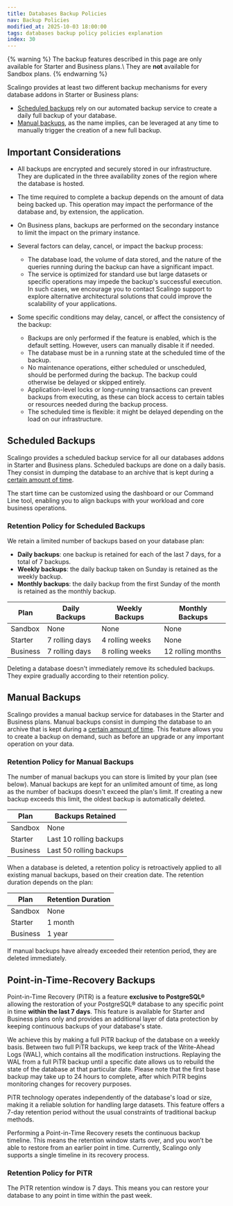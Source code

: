 ```yaml
---
title: Databases Backup Policies
nav: Backup Policies
modified_at: 2025-10-03 18:00:00
tags: databases backup policy policies explanation
index: 30
---
```



{% warning %}
The backup features described in this page are only available for Starter and
Business plans.\\
They are **not** available for Sandbox plans.
{% endwarning %}

Scalingo provides at least two different backup mechanisms for every database
addons in Starter or Business plans:
- [Scheduled backups](#scheduled-backups) rely on our automated backup service
  to create a daily full backup of your database.
- [Manual backups](#manual-backups), as the name implies, can be leveraged at
  any time to manually trigger the creation of a new full backup.


## Important Considerations

- All backups are encrypted and securely stored in our infrastructure. They are
  duplicated in the three availability zones of the region where the database
  is hosted.

- The time required to complete a backup depends on the amount of data being
  backed up. This operation may impact the performance of the database and, by
  extension, the application.

- On Business plans, backups are performed on the secondary instance to limit
  the impact on the primary instance.

- Several factors can delay, cancel, or impact the backup process:

  - The database load, the volume of data stored, and the nature of the queries
    running during the backup can have a significant impact.
  - The service is optimized for standard use but large datasets or specific
    operations may impede the backup's successful execution. In such cases, we
    encourage you to contact Scalingo support to explore alternative
    architectural solutions that could improve the scalability of your
    applications.

- Some specific conditions may delay, cancel, or affect the consistency of the
  backup:

  - Backups are only performed if the feature is enabled, which is the default
    setting. However, users can manually disable it if needed.
  - The database must be in a running state at the scheduled time of the
    backup.
  - No maintenance operations, either scheduled or unscheduled, should be
    performed during the backup. The backup could otherwise be delayed or
    skipped entirely.
  - Application-level locks or long-running transactions can prevent backups
    from executing, as these can block access to certain tables or resources
    needed during the backup process.
  - The scheduled time is flexible: it might be delayed depending on the load
    on our infrastructure.


## Scheduled Backups

Scalingo provides a scheduled backup service for all our databases addons in
Starter and Business plans. Scheduled backups are done on a daily basis. They consist in dumping the database to an archive that is kept
during a [certain amount of time](#retention-policy-for-scheduled-backups).

The start time can be customized using the dashboard or our Command Line tool,
enabling you to align backups with your workload and core business operations.

### Retention Policy for Scheduled Backups

We retain a limited number of backups based on your database plan:

- **Daily backups**: one backup is retained for each of the last 7 days, for a
  total of 7 backups.
- **Weekly backups**: the daily backup taken on Sunday is retained as the
  weekly backup.
- **Monthly backups**: the daily backup from the first Sunday of the month is
  retained as the monthly backup.

| Plan     | Daily Backups  | Weekly Backups  | Monthly Backups   |
| -------- | -------------- | --------------- | ----------------- |
| Sandbox  | None           | None            | None              |
| Starter  | 7 rolling days | 4 rolling weeks | None              |
| Business | 7 rolling days | 8 rolling weeks | 12 rolling months |

Deleting a database doesn't immediately remove its scheduled backups. They
expire gradually according to their retention policy.


## Manual Backups

Scalingo provides a manual backup service for databases in the Starter and
Business plans. Manual backups consist in dumping the database to an archive
that is kept during a [certain amount of time](#retention-policy-for-manual-backups).
This feature allows you to create a backup on demand, such as before an upgrade
or any important operation on your data.

### Retention Policy for Manual Backups

The number of manual backups you can store is limited by your plan (see below).
Manual backups are kept for an unlimited amount of time, as long as the number
of backups doesn't exceed the plan's limit. If creating a new backup exceeds
this limit, the oldest backup is automatically deleted.

| Plan     | Backups Retained        |
| -------- | ----------------------- |
| Sandbox  | None                    |
| Starter  | Last 10 rolling backups |
| Business | Last 50 rolling backups |

When a database is deleted, a retention policy is retroactively applied to
all existing manual backups, based on their creation date. The retention
duration depends on the plan:

| Plan     | Retention Duration |
| -------- | ------------------ |
| Sandbox  | None               |
| Starter  | 1 month            |
| Business | 1 year             |

If manual backups have already exceeded their retention period, they are
deleted immediately.


## Point-in-Time-Recovery Backups

Point-in-Time Recovery (PiTR) is a feature **exclusive to PostgreSQL®**
allowing the restoration of your PostgreSQL® database to any specific point in
time **within the last 7 days**. This feature is available for Starter and
Business plans only and provides an additional layer of data protection by
keeping continuous backups of your database's state.

We achieve this by making a full PiTR backup of the database on a weekly basis.
Between two full PiTR backups, we keep track of the Write-Ahead Logs (WAL),
which contains all the modification instructions. Replaying the WAL from a
full PiTR backup until a specific date allows us to rebuild the state of the
database at that particular date. Please note that the first base backup may
take up to 24 hours to complete, after which PiTR begins monitoring changes for
recovery purposes.

PiTR technology operates independently of the database's load or size, making
it a reliable solution for handling large datasets. This feature offers a 7-day
retention period without the usual constraints of traditional backup methods.

Performing a Point-in-Time Recovery resets the continuous backup timeline. This
means the retention window starts over, and you won’t be able to restore from
an earlier point in time. Currently, Scalingo only supports a single timeline
in its recovery process.

### Retention Policy for PiTR

The PiTR retention window is 7 days. This means you can restore your database
to any point in time within the past week.
